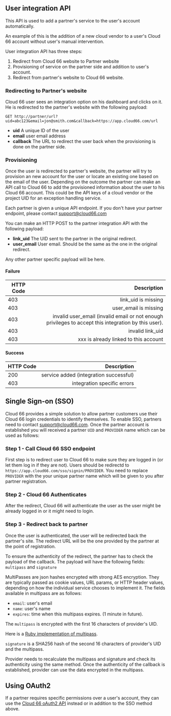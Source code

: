 
## User integration API

This API is used to add a partner's service to the user's account automatically.

An example of this is the addition of a new cloud vendor to a user's Cloud 66 account without user's manual intervention.

User integration API has three steps:

1. Redirect from Cloud 66 website to Partner website
2. Provisioning of service on the partner side and addition to user's account.
3. Redirect from partner's website to Cloud 66 website.


### Redirecting to Partner's website

Cloud 66 user sees an integration option on his dashboard and clicks on it. He is redirected to the partner's website with the following payload:

```
GET http://partner/url?uid=abc123&email=jon@smith.com&callback=https://app.cloud66.com/url
```

- **uid**       A unique ID of the user
- **email**     user email address
- **callback**  The URL to redirect the user back when the provisioning is done on the partner side.


### Provisioning

Once the user is redirected to partner's website, the partner will try to provision an new account for the user or locate an existing one based on the email of the user. Depending on the outcome the partner can make an API call to Cloud 66 to add the provisioned information about the user to his Cloud 66 account. This could be the API keys of a cloud vendor or the project UID for an exception handling service.

Each partner is given a unique API endpoint. If you don't have your partner endpoint, please contact [support@cloud66.com](mailto:support@cloud66.com)

You can make an HTTP POST to the partner integration API with the following payload:

- **link_uid** The UID sent to the partner in the original redirect.
- **user_email** User email. Should be the same as the one in the original redirect.

Any other partner specific payload will be here.


#### Failure

| HTTP Code        |  Description |
| ------------- | -----:|
| 403      |  link_uid is missing |
| 403      |  user_email is missing |
| 403      |  invalid user_email (invalid email or not enough privileges to accept this integration by this user). |
| 403      |  invalid link_uid |
| 403      |  xxx is already linked to this account |


#### Success

| HTTP Code        |  Description |
| ------------- | -----:|
| 200      |  service added (integration successful) |
| 403      |  integration specific errors |



## Single Sign-on (SSO)

Cloud 66 provides a simple solution to allow partner customers use their Cloud 66 login credentials to identify themselves. To enable SSO, partners need to contact [support@cloud66.com](mailto:support@cloud66.com). Once the partner account is established you will received a partner `UID` and `PROVIDER` name which can be used as follows:


### Step 1 - Call Cloud 66 SSO endpoint

First step is to redirect user to Cloud 66 to make sure they are logged in (or let them log in if they are not). Users should be redirectd to `https://app.cloud66.com/sso/signin/PROVIDER`. You need to replace `PROVIDER` with the your unique partner name which will be given to you after partner registration.


### Step 2 - Cloud 66 Authenticates

After the redirect, Cloud 66 will authenticate the user as the user might be already logged in or it might need to login. 


### Step 3 - Redirect back to partner

Once the user is authenticated, the user will be redirected back the partner's site. The redirect URL will be the one provided by the partner at the point of registration.

To ensure the authenticity of the redirect, the partner has to check the payload of the callback. The payload will have the following fields: `multipass` and `signature`

MultiPasses are json hashes encrypted with strong AES encryption.  They are typically
passed as cookie values, URL params, or HTTP header values, depending on how
the individual service chooses to implement it. The fields available in multipass are as follows:

- `email`: user's email
- `name`: user's name
- `expires`: time when this multipass expires. (1 minute in future).

The `multipass` is encrypted with the first 16 characters of provider's UID.

Here is a [Ruby implementation of multipass](https://github.com/entp/multipass).

`signature` is a SHA256 hash of the second 16 characters of provider's UID and the multipass. 

Provider needs to recalculate the multipass and signature and check its authenticity using the same method. Once the authenticity of the callback is established, provider can use the data encrypted in the multipass.


## Using OAuth2

If a partner requires specific permissions over a user's account, they can use the [Cloud 66 oAuth2 API](http://developers.cloud66.com/) instead or in addition to the SSO method above.

